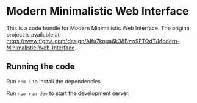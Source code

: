 
  # Modern Minimalistic Web Interface

  This is a code bundle for Modern Minimalistic Web Interface. The original project is available at https://www.figma.com/design/AIfu7knga6k38Bzw9FTQdT/Modern-Minimalistic-Web-Interface.

  ## Running the code

  Run `npm i` to install the dependencies.

  Run `npm run dev` to start the development server.
  